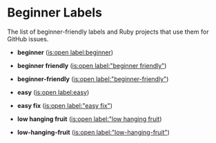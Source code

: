 # Beginner Labels

The list of beginner-friendly labels and Ruby projects that use them for GitHub issues.

* **beginner** ([is:open label:beginner](https://github.com/search?l=Ruby&q=is%3Aopen+label%3A%22beginner%22&type=Issues&utf8=%E2%9C%93))


* **beginner friendly** ([is:open label:"beginner friendly"](https://github.com/search?l=Ruby&q=is%3Aopen+label%3A%22beginner+friendly%22&type=Issues&utf8=%E2%9C%93))


* **beginner-friendly** ([is:open label:"beginner-friendly"](https://github.com/search?l=Ruby&q=is%3Aopen+label%3A%22beginner-friendly%22&type=Issues&utf8=%E2%9C%93))

* **easy** ([is:open label:easy](https://github.com/search?l=Ruby&q=is%3Aopen+label%3A%22easy%22&type=Issues&utf8=%E2%9C%93))


* **easy fix** ([is:open label:"easy fix"](https://github.com/search?l=Ruby&q=is%3Aopen+label%3A%22easy+fix%22&type=Issues&utf8=%E2%9C%93))

* **low hanging fruit** ([is:open label:"low hanging fruit](https://github.com/search?l=Ruby&q=is%3Aopen+label%3A%22low+hanging+fruit%22&type=Issues&utf8=%E2%9C%93))

* **low-hanging-fruit** ([is:open label:"low-hanging-fruit"](https://github.com/search?l=Ruby&q=is%3Aopen+label%3A%22low-hanging-fruit%22&type=Issues&utf8=%E2%9C%93))
